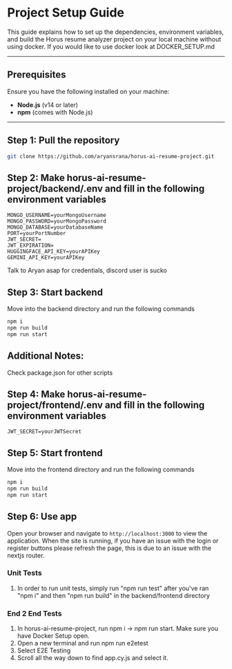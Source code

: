 # Project Setup Guide

This guide explains how to set up the dependencies, environment variables, and build the Horus resume analyzer project on your local machine without using docker. If you would like to use docker look at DOCKER_SETUP.md

---

## Prerequisites

Ensure you have the following installed on your machine:

- **Node.js** (v14 or later)
- **npm** (comes with Node.js)
---

## Step 1: Pull the repository
```bash
git clone https://github.com/aryansrana/horus-ai-resume-project.git
```

## Step 2: Make horus-ai-resume-project/backend/.env and fill in the following environment variables
```env
MONGO_USERNAME=yourMongoUsername
MONGO_PASSWORD=yourMongoPassword
MONGO_DATABASE=yourDatabaseName
PORT=yourPortNumber
JWT_SECRET=
JWT_EXPIRATION=
HUGGINGFACE_API_KEY=yourAPIKey
GEMINI_API_KEY=yourAPIKey
```
Talk to Aryan asap for credentials, discord user is sucko

## Step 3: Start backend
Move into the backend directory and run the following commands
```bash
npm i
npm run build
npm run start
```

## Additional Notes:
Check package.json for other scripts


## Step 4: Make horus-ai-resume-project/frontend/.env and fill in the following environment variables
```env
JWT_SECRET=yourJWTSecret
```

## Step 5: Start frontend 
Move into the frontend directory and run the following commands
```bash
npm i
npm run build
npm run start
```
## Step 6: Use app
Open your browser and navigate to `http://localhost:3000` to view the application. When the site is running, if you have an issue with the login or register buttons please refresh the page, this is due to an issue with the nextjs router.

### Unit Tests
1. In order to run unit tests, simply run "npm run test" after you've ran "npm i" and then "npm run build" in the backend/frontend directory

### End 2 End Tests
1. In horus-ai-resume-project, run npm i -> npm run start. Make sure you have Docker Setup open.
2. Open a new terminal and run npm run e2etest
3. Select E2E Testing
4. Scroll all the way down to find app.cy.js and select it.
